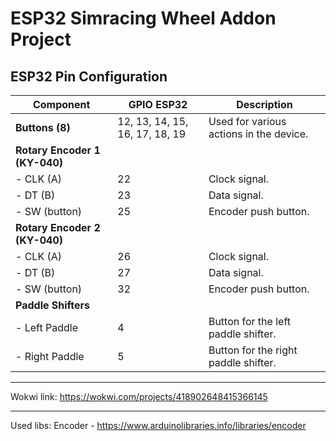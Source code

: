 # ESP32 Simracing Wheel Addon Project

## **ESP32 Pin Configuration**

| **Component**               | **GPIO ESP32** | **Description**                                |
|-----------------------------|----------------|-----------------------------------------------|
| **Buttons (8)**             | 12, 13, 14, 15, 16, 17, 18, 19 | Used for various actions in the device.       |
| **Rotary Encoder 1 (KY-040)** |                |                                               |
| - CLK (A)                   | 22             | Clock signal.                                 |
| - DT (B)                    | 23             | Data signal.                                  |
| - SW (button)               | 25             | Encoder push button.                          |
| **Rotary Encoder 2 (KY-040)** |                |                                               |
| - CLK (A)                   | 26             | Clock signal.                                 |
| - DT (B)                    | 27             | Data signal.                                  |
| - SW (button)               | 32             | Encoder push button.                          |
| **Paddle Shifters**         |                |                                               |
| - Left Paddle               | 4              | Button for the left paddle shifter.           |
| - Right Paddle              | 5              | Button for the right paddle shifter.          |

---

Wokwi link: https://wokwi.com/projects/418902648415366145

---
Used libs:
Encoder - https://www.arduinolibraries.info/libraries/encoder

